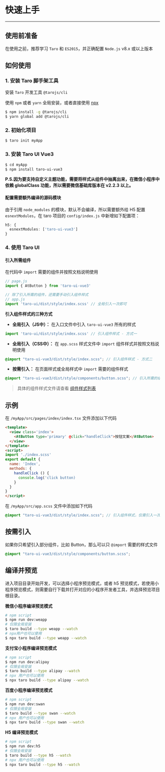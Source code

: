 # 快速上手

---

## 使用前准备

在使用之前，推荐学习 `Taro` 和 `ES2015`，并正确配置 `Node.js` v8.x 或以上版本

## 如何使用

### 1. 安装 Taro 脚手架工具

安装 `Taro` 开发工具 `@tarojs/cli`

使用 `npm` 或者 `yarn` 全局安装，或者直接使用 [npx](https://medium.com/@maybekatz/introducing-npx-an-npm-package-runner-55f7d4bd282b)

```bash
$ npm install -g @tarojs/cli
$ yarn global add @tarojs/cli
```

### 2. 初始化项目


```bash
$ taro init myApp
```

### 3. 安装 Taro UI Vue3

```bash
$ cd myApp
$ npm install taro-ui-vue3
```

**P.S.因为要支持自定义主题功能，需要将样式从组件中抽离出来，在微信小程序中依赖 globalClass 功能，所以需要微信基础库版本在 v2.2.3 以上。**

#### 配置需要额外编译的源码模块

由于引用 `node_modules` 的模块，默认不会编译，所以需要额外给 H5 配置 `esnextModules`，在 taro 项目的 `config/index.js` 中新增如下配置项：

```typescript
h5: {
  esnextModules: ['taro-ui-vue3']
}
```

### 4. 使用 Taro UI

#### 引入所需组件

在代码中 `import` 需要的组件并按照文档说明使用

```typescript
// page.js
import { AtButton } from 'taro-ui-vue3'

// 除了引入所需的组件，还需要手动引入组件样式
// app.js
import 'taro-ui/dist/style/index.scss' // 全局引入一次即可
```

**引入组件样式的三种方式**

- **全局引入（JS中）：** 在入口文件中引入 `taro-ui-vue3` 所有的样式
```typescript
import 'taro-ui/dist/style/index.scss' // 引入组件样式 - 方式一
```

- **全局引入（CSS中）：** 在 `app.scss` 样式文件中 `import` 组件样式并按照文档说明使用
```scss
@import "taro-ui-vue3/dist/style/index.scss"; // 引入组件样式 - 方式二
```

- **按需引入：** 在页面样式或全局样式中 `import` 需要的组件样式
```scss
@import "taro-ui-vue3/dist/style/components/button.scss"; // 引入所需的组件样式 - 方式三
```

> 具体的组件样式文件请查看 [组件样式列表](https://github.com/b2nil/taro-ui-vue3/tree/master/src/style/components)

## 示例

在 `/myApp/src/pages/index/index.tsx` 文件添加以下代码


```html
<template>
  <view class='index'>
    <AtButton type='primary' @click="handleClick">按钮文案</AtButton>
  </view>
</template>
<script>
import './index.scss'
export default {
  name: 'Index',
  methods: {
    handleClick () {
      console.log('click button)
    }
  }
}
</script>
```


在 `/myApp/src/app.scss` 文件中添加如下代码

```scss
@import "taro-ui-vue3/dist/style/index.scss"; // 引入组件样式，仅需引入一次即可
```

## 按需引入

如果你只希望引入部分组件，比如 Button，那么可以只 `@import` 需要的样式文件

```scss
@import "taro-ui-vue3/dist/style/components/button.scss";
```

## 编译并预览

进入项目目录开始开发，可以选择小程序预览模式，或者 h5 预览模式，若使用小程序预览模式，则需要自行下载并打开对应的小程序开发者工具，并选择预览项目根目录。

**微信小程序编译预览模式**

```bash
# npm script
$ npm run dev:weapp
# 仅限全局安装
$ taro build --type weapp --watch
# npx用户也可以使用
$ npx taro build --type weapp --watch
```

**支付宝小程序编译预览模式**

```bash
# npm script
$ npm run dev:alipay
# 仅限全局安装
$ taro build --type alipay --watch
# npx 用户也可以使用
$ npx taro build --type alipay --watch
```

**百度小程序编译预览模式**

```bash
# npm script
$ npm run dev:swan
# 仅限全局安装
$ taro build --type swan --watch
# npx 用户也可以使用
$ npx taro build --type swan --watch
```

**H5 编译预览模式**

```bash
# npm script
$ npm run dev:h5
# 仅限全局安装
$ taro build --type h5 --watch
# npx 用户也可以使用
$ npx taro build --type h5 --watch
```
